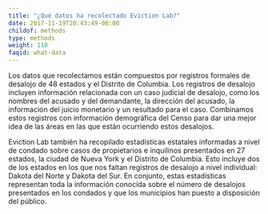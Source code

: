 ```yaml
---
title: "¿Qué datos ha recolectado Eviction Lab?"
date: 2017-11-19T20:43:49-08:00
childof: methods
type: methods
weight: 110
faqid: what-data
---
```

Los datos que recolectamos están compuestos por registros formales de desalojo de 48 estados y el Distrito de Columbia. Los registros de desalojo incluyen información relacionada con un caso judicial de desalojo, como los nombres del acusado y del demandante, la dirección del acusado, la información del juicio monetario y un resultado para el caso. Combinamos estos registros con información demográfica del Censo para dar una mejor idea de las áreas en las que están ocurriendo estos desalojos.

Eviction Lab también ha recopilado estadísticas estatales informadas a nivel de condado sobre casos de propietarios e inquilinos presentados en 27 estados, la ciudad de Nueva York y el Distrito de Columbia. Esto incluye dos de los estados en los que nos faltan registros de desalojo a nivel individual: Dakota del Norte y Dakota del Sur. En conjunto, estas estadísticas representan toda la información conocida sobre el número de desalojos presentados en los condados y que los municipios han puesto a disposición del público.
